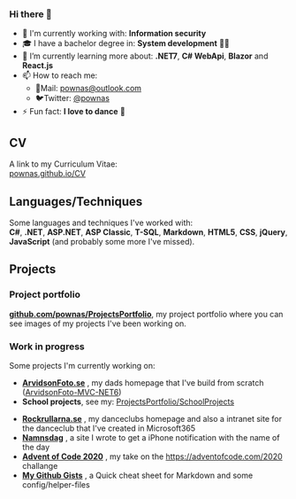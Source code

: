 ### Hi there 👋

- 💼 I'm currently working with: **Information security**
- :mortar_board: I have a bachelor degree in: **System development** 👨‍💻
- 🌱 I’m currently learning more about: **.NET7**, **C# WebApi**, **Blazor** and **React.js**
- 📫 How to reach me:
  - 📧Mail: [pownas@outlook.com](mailto:pownas@outlook.com)
  - 🐦Twitter: [@pownas](https://twitter.com/pownas)
- ⚡ Fun fact: **I love to dance** 🕺

## CV
A link to my Curriculum Vitae:\
[pownas.github.io/CV](https://pownas.github.io/CV/)

## Languages/Techniques
Some languages and techniques I've worked with:  
**C#**, **.NET**, **ASP.NET**, **ASP Classic**, **T-SQL**, **Markdown**, **HTML5**, **CSS**, **jQuery**, **JavaScript** (and probably some more I've missed). 

## Projects
### Project portfolio
**[github.com/pownas/ProjectsPortfolio](https://github.com/pownas/ProjectsPortfolio)**, my project portfolio where you can see images of my projects I've been working on. 

### Work in progress
Some projects I'm currently working on:
- **[ArvidsonFoto.se](https://ArvidsonFoto.se)** , my dads homepage that I've build from scratch ([ArvidsonFoto-MVC-NET6](https://github.com/pownas/ArvidsonFoto-MVC-NET5))
- **School projects**, see my: [ProjectsPortfolio/SchoolProjects](https://github.com/pownas/ProjectsPortfolio/tree/main/SchoolProjects/2019HT-2022VT-ORU-Systemvetenskap)
<!-- - **[Jonas.ArvidsonFoto.se](https://Jonas.ArvidsonFoto.se)** , my own homepage that always needs a facelift -->
- **[Rockrullarna.se](https://www.Rockrullarna.se)** , my danceclubs homepage and also a intranet site for the danceclub that I've created in Microsoft365
- **[Namnsdag](https://pownas.github.io/Namnsdag/)** , a site I wrote to get a iPhone notification with the name of the day
- **[Advent of Code 2020](https://github.com/pownas/Advent-Of-Code-2020)** , my take on the https://adventofcode.com/2020 challange
- **[My Github Gists](https://gist.github.com/pownas)** , a Quick cheat sheet for Markdown and some config/helper-files
<!--
**pownas/pownas** is a ✨ _special_ ✨ repository because its `README.md` (this file) appears on your GitHub profile.

Here are some ideas to get you started:

- 🔭 I’m currently working on ...
- 🌱 I’m currently learning ...
- 👯 I’m looking to collaborate on ...
- 🤔 I’m looking for help with ...
- 💬 Ask me about ...
- 📫 How to reach me: ...
- 😄 Pronouns: ...
- ⚡ Fun fact: ...
-->
